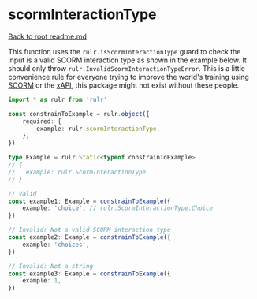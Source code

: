 # scormInteractionType

[Back to root readme.md](../../../readme.md)

This function uses the `rulr.isScormInteractionType` guard to check the input is a valid SCORM interaction type as shown in the example below. It should only throw `rulr.InvalidScormInteractionTypeError`. This is a little convenience rule for everyone trying to improve the world's training using [SCORM](https://scorm.com/) or the [xAPI](https://github.com/adlnet/xAPI-Spec), this package might not exist without these people.

```ts
import * as rulr from 'rulr'

const constrainToExample = rulr.object({
	required: {
		example: rulr.scormInteractionType,
	},
})

type Example = rulr.Static<typeof constrainToExample>
// {
//   example: rulr.ScormInteractionType
// }

// Valid
const example1: Example = constrainToExample({
	example: 'choice', // rulr.ScormInteractionType.Choice
})

// Invalid: Not a valid SCORM interaction type
const example2: Example = constrainToExample({
	example: 'choices',
})

// Invalid: Not a string
const example3: Example = constrainToExample({
	example: 1,
})
```
